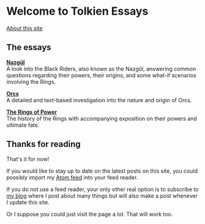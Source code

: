 # Welcome to Tolkien Essays

[About this site](about.md)

## The essays
**[Nazgûl](nazgul.md)**\
A look into the Black Riders, also known as the Nazgûl, answering common questions regarding their powers, their origins, and some what-if scenarios involving the Rings.

**[Orcs](orcs.md)**\
A detailed and text-based investigation into the nature and origin of Orcs.

**[The Rings of Power](rings.md)**\
The history of the Rings with accompanying exposition on their powers and ultimate fate.

## Thanks for reading
That's it for now! 

If you would like to stay up to date on the latest posts on this site, you could possibly import my [Atom feed](feed.xml) into your feed reader.

If you do not use a feed reader, your only other real option is to subscribe to [my blog](https://strangetalesforstrangetimes.wordpress.com/) where I post about many things but will also make a post whenever I update this site.

Or I suppose you could just visit the page a lot. That will work too.
